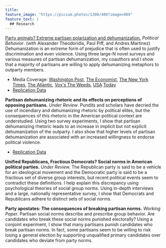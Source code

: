```yaml
---
title:
feature_image: "https://picsum.photos/1300/400?image=989"
feature_text: |
  ## Research
---
```


[Party animals? Extreme partisan polarization and dehumanization.](https://link.springer.com/article/10.1007/s11109-019-09559-4) *Political Behavior*. (with Alexander Theodoridis, Paul Piff, and Andres Martinez)
Dehumanization is an extreme form of prejudice that is often used to justify discrimination and even violence. Using three large-N novel surveys and various measures of partisan dehumanization, my coauthors and I show that a majority of partisans are willing to apply dehumanizing metaphors to outparty members.

* Media Coverage: [Washington Post](https://www.washingtonpost.com/news/monkey-cage/wp/2018/05/21/trump-isnt-the-only-one-who-calls-opponents-animals-democrats-and-republicans-do-it-to-each-other/?utm_term=.da53c790f2cc), [The Economist](https://www.economist.com/united-states/2018/05/24/the-primeval-tribalism-of-american-politics), [The New York](https://www.nytimes.com/2018/05/24/opinion/trump-animals-immigrants-politics.html) [Times](https://www.nytimes.com/2020/09/16/opinion/biden-trump-2020-violence.html?smid=tw-share), [The Atlantic](https://www.theatlantic.com/magazine/archive/2019/12/how-america-ends/600757/), [Vox's The Weeds](https://megaphone.link/VMP8815636850), [USA](https://www.usatoday.com/story/news/politics/2018/06/17/group-tries-lower-volume-high-decibel-noise-dividing-nation/689980002/) [Today](https://www.usatoday.com/story/news/politics/2019/06/11/trump-era-anxiety-inspires-better-angels-civil-discourse/3747143002/)
* [Replication Data](https://github.com/jamesmartherus/Party_Animals_Replication)


**Partisan dehumanizing rhetoric and its effects on perceptions of opposing partisans.** *Under Review*.
Pundits and scholars have decried the use of incendiary and dehumanizing rhetoric by political elites, but the consequences of this rhetoric in the American political context are understudied. Using two survey experiments, I show that partisan dehumanizing rhetoric leads to an increase in implicit but not explicit dehumanization of the outparty. I also show that higher levels of partisan dehumanization are associated with an increased willingness to endorse political violence.

* [Replication Data](https://github.com/jamesmartherus/Dehumanizing_Rhetoric_Replication)


**Unified Republicans, Fractious Democrats? Social norms in American political parties.** *Under Review.*
The Republican party is said to be a vehicle for an ideological movement and the Democratic party is said to be a fractious set of diverse group interests, but recent political events seem to contradict these definitions. I help explain this discrepancy using psychological theories of social group norms. Using in-depth interviews and a large, nationally representative survey, I show that Democrats and Republicans adhere to distinct sets of social norms.


**Party apostates: The consequences of breaking partisan norms.** *Working Paper.* 
Partisan social norms describe and prescribe group behavior. Are candidates who break these social norms punished electorally? Using a conjoint experiment, I show that many partisans  punish candidates who break partisan norms. In fact, some partisans seem to be willing to risk losing a general election by supporting unqualified primary candidates over candidates who deviate from party norms.